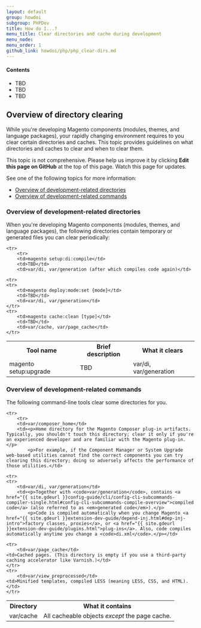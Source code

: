 ```yaml
---
layout: default
group: howdoi
subgroup: PHPDev
title: How do I...?
menu_title: Clear directories and cache during development
menu_node: 
menu_order: 1
github_link: howdoi/php/php_clear-dirs.md
---
```


#### Contents
*	TBD
*	TBD
*	TBD

<h2 id="howdoi-clear-over">Overview of directory clearing</h2>
While you're developing Magento components (modules, themes, and language packages), your rapidly changing environment requires to you clear certain directories and caches. This topic provides guidelines on what directories and caches to clear and when to clear them.

<div class="bs-callout bs-callout-info" id="info">
  <p>This topic is not comprehensive. Please help us improve it by clicking <strong>Edit this page on GitHub</strong> at the top of this page. Watch this page for updates.</p>
</div> 

See one of the following topics for more information:

*	<a href="#howdoi-clear-over-dirs">Overview of development-related directories</a>
*	<a href="#howdoi-clear-over-cmds">Overview of development-related commands</a>

<h3 id="howdoi-clear-over-dirs">Overview of development-related directories</h3>
When you're developing Magento components (modules, themes, and language packages), the following directories contain temporary or generated files you can clear periodically:

<table>
	<tbody>
		<tr>
			<th>Tool name</th>
			<th>Brief description</th>
			<th>What it clears</th>
		</tr>
	<tr>
		<td>magento setup:upgrade</td>
		<td>TBD</td>
		<td>var/di, var/generation</td>
		
	<tr>
		<tr>
		<td>magento setup:di:compile</td>
		<td>TBD</td>
		<td>var/di, var/generation (after which compiles code again)</td>
		
	<tr>
	<tr>
		<td>magento deploy:mode:set {mode}</td>
		<td>TBD</td>
		<td>var/di, var/generation</td>
	</tr>
	<tr>
		<td>magento cache:clean [type]</td>
		<td>TBD</td>
		<td>var/cache, var/page_cache</td>
	</tr>
</tbody>
</table>

<h3 id="howdoi-clear-over-cmds">Overview of development-related commands</h3>
The following command-line tools clear some directories for you.

<table>
	<tbody>
		<tr>
			<th>Directory</th>
			<th>What it contains</th>
		</tr>
	<tr>
		<td>var/cache</td>
		<td>All cacheable objects <em>except</em> the page cache.</td>
		
	<tr>
		<tr>
		<td>var/composer_home</td>
		<td><p>Home directory for the Magento Composer plug-in artifacts. Typically, you shouldn't touch this directory; clear it only if you're an experienced developer and are familiar with the Magento plug-in.</p>
			<p>For example, if the Component Manager or System Upgrade web-based utilities cannot find the correct components you can try clearing this directory; doing so adversely affects the performance of those utilities.</td>
		
	<tr>
	<tr>
		<td>var/di, var/generation</td>
		<td><p>Together with <code>var/generation</code>, contains <a href="{{ site.gdeurl }}config-guide/cli/config-cli-subcommands-compiler-single.html#config-cli-subcommands-compile-overview">compiled code</a> (also referred to as <em>generated code</em>).</p>
			<p>Code is compiled automatically when you change Magento <a href="{{ site.gdeurl }}extension-dev-guide/depend-inj.html#dep-inj-intro">factory classes, proxies</a>, or <a href="{{ site.gdeurl }}extension-dev-guide/plugins.html">plug-ins</a>. Also, code compiles automatically anytime you change a <code>di.xml</code>.</p></td>
		
	<tr>
		<td>var/page_cache</td>
	<td>Cached pages. (This directory is empty if you use a third-party caching accelerator like Varnish.)</td>
	</tr>
	<tr>
		<td>var/view_preprocessed</td>
	<td>Minified templates, compiled LESS (meaning LESS, CSS, and HTML).</td>
	</tr>
</tbody>
</table>